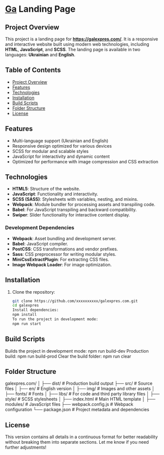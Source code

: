 # [Ga](https://galexpres.com/) Landing Page

## Project Overview
This project is a landing page for **https://galexpres.com/**. It is a responsive and interactive website built using modern web technologies, including **HTML**, **JavaScript**, and **SCSS**. The landing page is available in two languages: **Ukrainian** and **English**.

## Table of Contents
- [Project Overview](#project-overview)
- [Features](#features)
- [Technologies](#technologies)
- [Installation](#installation)
- [Build Scripts](#build-scripts)
- [Folder Structure](#folder-structure)
- [License](#license)

## Features
- Multi-language support (Ukrainian and English)
- Responsive design optimized for various devices
- SCSS for modular and scalable styles
- JavaScript for interactivity and dynamic content
- Optimized for performance with image compression and CSS extraction

## Technologies
- **HTML5**: Structure of the website.
- **JavaScript**: Functionality and interactivity.
- **SCSS (SASS)**: Stylesheets with variables, nesting, and mixins.
- **Webpack**: Module bundler for processing assets and transpiling code.
- **Babel**: For JavaScript transpiling and backward compatibility.
- **Swiper**: Slider functionality for interactive content display.

### Development Dependencies
- **Webpack**: Asset bundling and development server.
- **Babel**: JavaScript compiler.
- **PostCSS**: CSS transformations and vendor prefixes.
- **Sass**: CSS preprocessor for writing modular styles.
- **MiniCssExtractPlugin**: For extracting CSS files.
- **Image Webpack Loader**: For image optimization.

## Installation

1. Clone the repository:
   ```bash
   git clone https://github.com/xxxxxxxxxx/galexpres.com.git
   cd galexpres
   Install dependencies:
   npm install
   To run the project in development mode:
   npm run start

## Build Scripts

   Builds the project in development mode:
   npm run build-dev
   Production build: 
   npm run build-prod
   Clear the build folder:
   npm run clear

## Folder Structure

galexpres.com/
│
├── dist/                   # Production build output
├── src/                    # Source files
│   ├── en/                 # English version 
│   ├── img/                # Images and other assets
│   ├── fonts/              # Fonts
│   ├── libs/               # For code and third party library files
│   ├── style/              # SCSS stylesheets
│   ├── index.html          # Main HTML template
│   ├── modules/            # JavaScript files
├── webpack.config.js       # Webpack configuration
└── package.json            # Project metadata and dependencies

## License

This version contains all details in a continuous format for better readability without breaking them into separate sections. Let me know if you need further adjustments!

